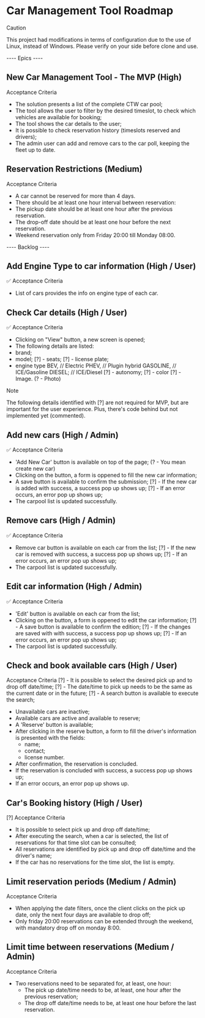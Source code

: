 
# Car Management Tool Roadmap

> [!CAUTION]
> This project had modifications in terms of configuration due to the use of Linux, instead of Windows. Please verify on your side before clone and use.

---- Epics ----
## New Car Management Tool - The MVP (High)
Acceptance Criteria
- The solution presents a list of the complete CTW car pool;
- The tool allows the user to filter by the desired timeslot, to check which vehicles are available for booking;
- The tool shows the car details to the user;
- It is possible to check reservation history (timeslots reserved and drivers);
- The admin user can add and remove cars to the car poll, keeping the fleet up to date.

## Reservation Restrictions (Medium)
Acceptance Criteria
- A car cannot be reserved for more than 4 days.
- There should be at least one hour interval between reservation:
- The pickup date should be at least one hour after the previous reservation.
- The drop-off date should be at least one hour before the next reservation.
- Weekend reservation only from Friday 20:00 till Monday 08:00.

---- Backlog ----
## Add Engine Type to car information (High / User) 
✅ Acceptance Criteria
- List of cars provides the info on engine type of each car.

## Check Car details (High / User)
✅ Acceptance Criteria
- Clicking on "View" button, a new screen is opened;
- The following details are listed:
- brand;
- model;
[?] - seats;
[?] - license plate;
- engine type
    BEV, // Electric
    PHEV, // Plugin hybrid
    GASOLINE, // ICE/Gasoline
    DIESEL; // ICE/Diesel
[?] - autonomy;
[?] - color
[?] - Image. (? - Photo)

>[!NOTE]
> The following details identified with [?] are not required for MVP, but are important for the user experience. Plus, there's code behind but not implemented yet (commented).

## Add new cars (High / Admin)
✅ Acceptance Criteria
- 'Add New Car' button is available on top of the page; (? - You mean create new car)
- Clicking on the button, a form is oppened to fill the new car information;
- A save button is available to confirm the submission;
[?] - If the new car is added with success, a success pop up shows up;
[?] - If an error occurs, an error pop up shows up;
- The carpool list is updated successfully.

## Remove cars (High / Admin)
✅ Acceptance Criteria
- Remove car button is available on each car from the list;
[?] - If the new car is removed with success, a success pop up shows up;
[?] - If an error occurs, an error pop up shows up;
- The carpool list is updated successfully.

## Edit car information (High / Admin)
✅ Acceptance Criteria
- 'Edit' button is available on each car from the list;
- Clicking on the button, a form is oppened to edit the car information;
[?] - A save button is available to confirm the edition;
[?] - If the changes are saved with with success, a success pop up shows up;
[?] - If an error occurs, an error pop up shows up;
- The carpool list is updated successfully.

## Check and book available cars (High / User)
Acceptance Criteria
[?] - It is possible to select the desired  pick up and to drop off date/time;
[?] - The date/time to pick up needs to be the same as the current date or in the future; 
[?] - A search button is available to execute the search;
- Unavailable cars are inactive;
- Available cars are active and available to reserve;
- A 'Reserve' button is available;
- After clicking in the reserve button, a form to fill the driver's information is presented with the fields:
    - name;
    - contact;
    - license number.
- After confirmation, the reservation is concluded.
- If the reservation is concluded with success, a success pop up shows up;
- If an error occurs, an error pop up shows up.

## Car's Booking history (High / User)
[?] Acceptance Criteria
- It is possible to select pick up and drop off date/time;
- After executing the search, when a car is selected, the list of reservations for that time slot can be consulted;
- All reservations are identified by pick up and drop off date/time and the driver's name;
- If the car has no reservations for the time slot, the list is empty.

## Limit reservation periods (Medium / Admin)
Acceptance Criteria
- When applying the date filters, once the client clicks on the pick up date, only the next four days are available to drop off;
- Only friday 20:00 reservations can be extended through the weekend, with mandatory drop off on monday 8:00.

## Limit time between reservations (Medium / Admin)
Acceptance Criteria
- Two reservations need to be separated for, at least, one hour:
    - The pick up date/time needs to be, at least, one hour after the previous reservation;
    - The drop off date/time needs to be, at least one hour before the last reservation.